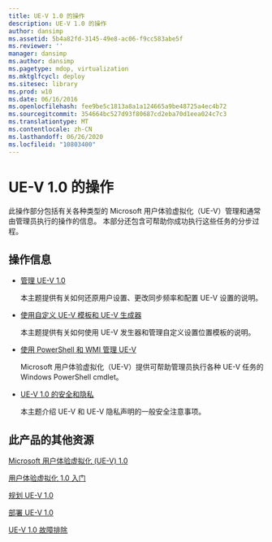 ```yaml
---
title: UE-V 1.0 的操作
description: UE-V 1.0 的操作
author: dansimp
ms.assetid: 5b4a82fd-3145-49e8-ac06-f9cc583abe5f
ms.reviewer: ''
manager: dansimp
ms.author: dansimp
ms.pagetype: mdop, virtualization
ms.mktglfcycl: deploy
ms.sitesec: library
ms.prod: w10
ms.date: 06/16/2016
ms.openlocfilehash: fee9be5c1813a8a1a124665a9be48725a4ec4b72
ms.sourcegitcommit: 354664bc527d93f80687cd2eba70d1eea024c7c3
ms.translationtype: MT
ms.contentlocale: zh-CN
ms.lasthandoff: 06/26/2020
ms.locfileid: "10803400"
---
```

# UE-V 1.0 的操作


此操作部分包括有关各种类型的 Microsoft 用户体验虚拟化（UE-V）管理和通常由管理员执行的操作的信息。 本部分还包含可帮助你成功执行这些任务的分步过程。

## 操作信息


-   [管理 UE-V 1.0](administering-ue-v-10.md)

    本主题提供有关如何还原用户设置、更改同步频率和配置 UE-V 设置的说明。

-   [使用自定义 UE-V 模板和 UE-V 生成器](working-with-custom-ue-v-templates-and-the-ue-v-generator.md)

    本主题提供有关如何使用 UE-V 发生器和管理自定义设置位置模板的说明。

-   [使用 PowerShell 和 WMI 管理 UE-V](administering-ue-v-with-powershell-and-wmi.md)

    Microsoft 用户体验虚拟化（UE-V）提供可帮助管理员执行各种 UE-V 任务的 Windows PowerShell cmdlet。

-   [UE-V 1.0 的安全和隐私](security-and-privacy-for-ue-v-10.md)

    本主题介绍 UE-V 和 UE-V 隐私声明的一般安全注意事项。

## 此产品的其他资源


[Microsoft 用户体验虚拟化 (UE-V) 1.0](index.md)

[用户体验虚拟化 1.0 入门](getting-started-with-user-experience-virtualization-10.md)

[规划 UE-V 1.0](planning-for-ue-v-10.md)

[部署 UE-V 1.0](deploying-ue-v-10.md)

[UE-V 1.0 故障排除](troubleshooting-ue-v-10.md)

 

 





